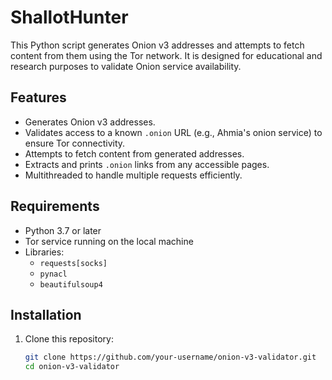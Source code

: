 # ShallotHunter

This Python script generates Onion v3 addresses and attempts to fetch content from them using the Tor network. It is designed for educational and research purposes to validate Onion service availability.

## Features
- Generates Onion v3 addresses.
- Validates access to a known `.onion` URL (e.g., Ahmia's onion service) to ensure Tor connectivity.
- Attempts to fetch content from generated addresses.
- Extracts and prints `.onion` links from any accessible pages.
- Multithreaded to handle multiple requests efficiently.

## Requirements
- Python 3.7 or later
- Tor service running on the local machine
- Libraries:
  - `requests[socks]`
  - `pynacl`
  - `beautifulsoup4`

## Installation
1. Clone this repository:
   ```bash
   git clone https://github.com/your-username/onion-v3-validator.git
   cd onion-v3-validator
